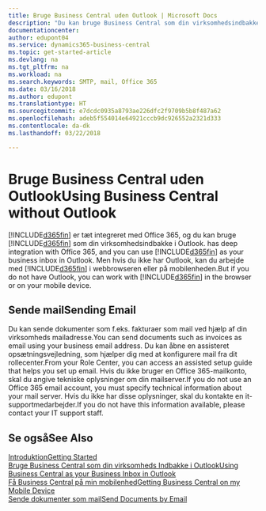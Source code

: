 ```yaml
---
title: Bruge Business Central uden Outlook | Microsoft Docs
description: "Du kan bruge Business Central som din virksomhedsindbakke i Outlook, fordi det er integreret med Office 365, men du kan også arbejde uden Outlook i en webbrowser eller på mobilenheden."
documentationcenter: 
author: edupont04
ms.service: dynamics365-business-central
ms.topic: get-started-article
ms.devlang: na
ms.tgt_pltfrm: na
ms.workload: na
ms.search.keywords: SMTP, mail, Office 365
ms.date: 03/16/2018
ms.author: edupont
ms.translationtype: HT
ms.sourcegitcommit: e7dcdc0935a8793ae226dfc2f9709b5b8f487a62
ms.openlocfilehash: adeb5f554014e64921cccb9dc926552a2321d333
ms.contentlocale: da-dk
ms.lasthandoff: 03/22/2018

---
```

# <a name="using-business-central-without-outlook"></a><span data-ttu-id="a5d59-103">Bruge Business Central uden Outlook</span><span class="sxs-lookup"><span data-stu-id="a5d59-103">Using Business Central without Outlook</span></span>
[!INCLUDE[d365fin](includes/d365fin_md.md)]<span data-ttu-id="a5d59-104"> er tæt integreret med Office 365, og du kan bruge [!INCLUDE[d365fin](includes/d365fin_md.md)] som din virksomhedsindbakke i Outlook.</span><span class="sxs-lookup"><span data-stu-id="a5d59-104"> has deep integration with Office 365, and you can use [!INCLUDE[d365fin](includes/d365fin_md.md)] as your business inbox in Outlook.</span></span> <span data-ttu-id="a5d59-105">Men hvis du ikke har Outlook, kan du arbejde med [!INCLUDE[d365fin](includes/d365fin_md.md)] i webbrowseren eller på mobilenheden.</span><span class="sxs-lookup"><span data-stu-id="a5d59-105">But if you do not have Outlook, you can work with [!INCLUDE[d365fin](includes/d365fin_md.md)] in the browser or on your mobile device.</span></span>  

## <a name="sending-email"></a><span data-ttu-id="a5d59-106">Sende mail</span><span class="sxs-lookup"><span data-stu-id="a5d59-106">Sending Email</span></span>
<span data-ttu-id="a5d59-107">Du kan sende dokumenter som f.eks. fakturaer som mail ved hjælp af din virksomheds mailadresse.</span><span class="sxs-lookup"><span data-stu-id="a5d59-107">You can send documents such as invoices as email using your business email address.</span></span> <span data-ttu-id="a5d59-108">Du kan åbne en assisteret opsætningsvejledning, som hjælper dig med at konfigurere mail fra dit rollecenter.</span><span class="sxs-lookup"><span data-stu-id="a5d59-108">From your Role Center, you can access an assisted setup guide that helps you set up email.</span></span> <span data-ttu-id="a5d59-109">Hvis du ikke bruger en Office 365-mailkonto, skal du angive tekniske oplysninger om din mailserver.</span><span class="sxs-lookup"><span data-stu-id="a5d59-109">If you do not use an Office 365 email account, you must specify technical information about your mail server.</span></span> <span data-ttu-id="a5d59-110">Hvis du ikke har disse oplysninger, skal du kontakte en it-supportmedarbejder.</span><span class="sxs-lookup"><span data-stu-id="a5d59-110">If you do not have this information available, please contact your IT support staff.</span></span>  


## <a name="see-also"></a><span data-ttu-id="a5d59-111">Se også</span><span class="sxs-lookup"><span data-stu-id="a5d59-111">See Also</span></span>
[<span data-ttu-id="a5d59-112">Introduktion</span><span class="sxs-lookup"><span data-stu-id="a5d59-112">Getting Started</span></span>](product-get-started.md)  
[<span data-ttu-id="a5d59-113">Bruge Business Central som din virksomheds Indbakke i Outlook</span><span class="sxs-lookup"><span data-stu-id="a5d59-113">Using Business Central as your Business Inbox in Outlook</span></span>](admin-outlook.md)  
[<span data-ttu-id="a5d59-114">Få Business Central på min mobilenhed</span><span class="sxs-lookup"><span data-stu-id="a5d59-114">Getting Business Central on my Mobile Device</span></span>](install-mobile-app.md)  
[<span data-ttu-id="a5d59-115">Sende dokumenter som mail</span><span class="sxs-lookup"><span data-stu-id="a5d59-115">Send Documents by Email</span></span>](ui-how-send-documents-email.md)

